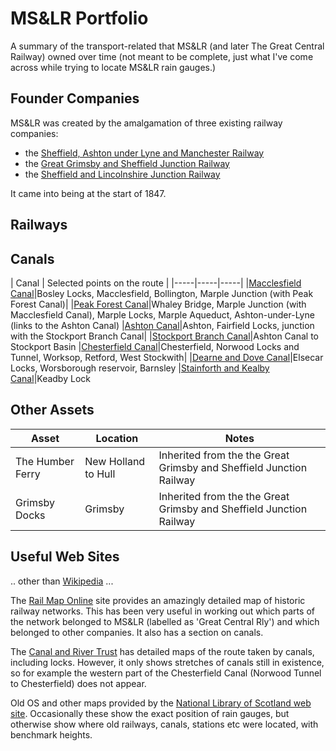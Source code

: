 # MS&LR Portfolio

A summary of the transport-related that MS&LR (and later The Great Central Railway) owned over time (not meant to be complete, just what I've come across while trying to locate MS&LR rain gauges.)

## Founder Companies

MS&LR was created by the amalgamation of three existing railway companies:

* the [Sheffield, Ashton under Lyne and Manchester Railway](https://en.wikipedia.org/wiki/Sheffield,_Ashton-under-Lyne_and_Manchester_Railway)
* the [Great Grimsby and Sheffield Junction Railway](https://en.wikipedia.org/wiki/Great_Grimsby_and_Sheffield_Junction_Railway)
* the [Sheffield and Lincolnshire Junction Railway](https://en.wikipedia.org/wiki/Sheffield_and_Lincolnshire_Junction_Railway)

It came into being at the start of 1847.

## Railways


## Canals

| Canal | Selected points on the route |
|-----|-----|-----|
|[Macclesfield Canal](https://en.wikipedia.org/wiki/Macclesfield_Canal)|Bosley Locks, Macclesfield, Bollington, Marple Junction (with Peak Forest Canal)|
|[Peak Forest Canal](https://en.wikipedia.org/wiki/Peak_Forest_Canal)|Whaley Bridge, Marple Junction (with Macclesfield Canal), Marple Locks, Marple Aqueduct, Ashton-under-Lyne (links to the Ashton Canal)
|[Ashton Canal](https://en.wikipedia.org/wiki/Ashton_Canal)|Ashton, Fairfield Locks, junction with the Stockport Branch Canal|
|[Stockport Branch Canal](https://en.wikipedia.org/wiki/Stockport_Branch_Canal)|Ashton Canal to Stockport Basin
|[Chesterfield Canal](https://en.wikipedia.org/wiki/Chesterfield_Canal)|Chesterfield, Norwood Locks and Tunnel, Worksop, Retford, West Stockwith|
|[Dearne and Dove Canal](https://en.wikipedia.org/wiki/Dearne_and_Dove_Canal)|Elsecar Locks, Worsborough reservoir, Barnsley
|[Stainforth and Kealby Canal](https://en.wikipedia.org/wiki/Stainforth_and_Keadby_Canal)|Keadby Lock

## Other Assets

| Asset | Location | Notes |
|-----|-----|-----|
|The Humber Ferry|New Holland to Hull|Inherited from the the Great Grimsby and Sheffield Junction Railway|
|Grimsby Docks|Grimsby|Inherited from the the Great Grimsby and Sheffield Junction Railway|

## Useful Web Sites

.. other than [Wikipedia](https://en.wikipedia.org/) ...

The [Rail Map Online](http://www.railmaponline.com/UKIEMap.php) site provides an amazingly detailed map of historic railway networks. This has been very useful in working out which parts of the network belonged to MS&LR (labelled as 'Great Central Rly') and which belonged to other companies. It also has a section on canals.

The [Canal and River Trust](https://canalrivertrust.org.uk/enjoy-the-waterways/canal-and-river-network) has detailed maps of the route taken by canals, including locks. However, it only shows stretches of canals still in existence, so for example the western part of the Chesterfield Canal (Norwood Tunnel to Chesterfield) does not appear.

Old OS and other maps provided by the [National Library of Scotland web site](https://maps.nls.uk/). Occasionally these show the exact position of rain gauges, but otherwise show where old railways, canals, stations etc were located, with benchmark heights.





